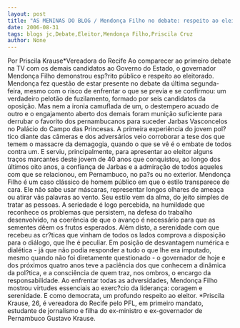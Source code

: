 ```yaml
---
layout: post
title: "AS MENINAS DO BLOG / Mendonça Filho no debate: respeito ao eleitor (Priscila Krause)"
date: 2006-08-31
tags: blogs jc,Debate,Eleitor,Mendonça Filho,Priscila Cruz
author: None
---
```

Por Priscila Krause*Vereadora do Recife
Ao comparecer ao primeiro debate na TV com os demais candidatos ao Governo do Estado, o governador Mendonça Filho demonstrou esp?rito público e respeito ao eleitorado. Mendonça fez questão de estar presente no debate da última segunda-feira, mesmo com o risco de enfrentar o que se previa e se confirmou: um verdadeiro pelotão de fuzilamento, formado por seis candidatos da oposição.
Mas nem a ironia camuflada de um, o destempero acuado de outro e o engajamento aberto dos demais foram munição suficiente para derrubar o favorito dos pernambucanos para suceder Jarbas Vasconcelos no Palácio do Campo das Princesas. 
A primeira experiência do jovem pol?tico diante das câmeras e dos adversários veio corroborar a tese dos que temem o massacre da demagogia, quando o que se vê é o embate de todos contra um. E serviu, principalmente, para apresentar ao eleitor alguns traços marcantes deste jovem de 40 anos que conquistou, ao longo dos últimos oito anos, a confiança de Jarbas e a admiração de todos aqueles com que se relacionou, em Pernambuco, no pa?s ou no exterior.
Mendonça Filho é um caso clássico de homem público em que o estilo transparece de cara. Ele não sabe usar máscaras, representar longos olhares de ameaça ou atirar vãs palavras ao vento. 
Seu estilo vem da alma, do jeito simples de tratar as pessoas. A seriedade é logo percebida, na humildade que reconhece os problemas que persistem, na defesa do trabalho desenvolvido, na coerência de que o avanço é necessário para que as sementes dêem os frutos esperados. Além disto, a serenidade com que recebeu as cr?ticas que vinham de todos os lados comprova a disposição para o diálogo, que lhe é peculiar. 
Em posição de desvantagem numérica e dialética - já que não podia responder a tudo o que lhe era imputado, mesmo quando não foi diretamente questionado - o governador de hoje e dos próximos quatro anos teve a paciência dos que conhecem a dinâmica da pol?tica, e a consciência de quem traz, nos ombros, o encargo da responsabilidade. 
Ao enfrentar todas as adversidades, Mendonça Filho mostrou virtudes essenciais ao exerc?cio da liderança: coragem e serenidade. E como democrata, um profundo respeito ao eleitor.
*Priscila Krause, 26, é vereadora do Recife pelo PFL, em primeiro mandato, estudante de jornalismo e filha do ex-ministro e ex-governador de Pernambuco Gustavo Krause. 